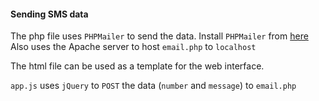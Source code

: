 #### Sending SMS data
The php file uses `PHPMailer` to send the data. Install `PHPMailer` from [here](https://github.com/PHPMailer/PHPMailer)
Also uses the Apache server to host `email.php` to `localhost`

The html file can be used as a template for the web interface. 

`app.js` uses `jQuery` to `POST` the data (`number` and `message`) to `email.php`